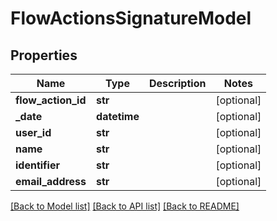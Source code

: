 # FlowActionsSignatureModel

## Properties
Name | Type | Description | Notes
------------ | ------------- | ------------- | -------------
**flow_action_id** | **str** |  | [optional] 
**_date** | **datetime** |  | [optional] 
**user_id** | **str** |  | [optional] 
**name** | **str** |  | [optional] 
**identifier** | **str** |  | [optional] 
**email_address** | **str** |  | [optional] 

[[Back to Model list]](../README.md#documentation-for-models) [[Back to API list]](../README.md#documentation-for-api-endpoints) [[Back to README]](../README.md)

